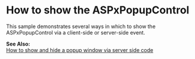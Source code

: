 # How to show the ASPxPopupControl


<p>This sample demonstrates several ways in which to show the ASPxPopupControl via a client-side or server-side event.</p><p><strong>See Also:</strong><br />
<a href="https://www.devexpress.com/Support/Center/p/E499">How to show and hide a popup window via server side code</a></p>

<br/>


